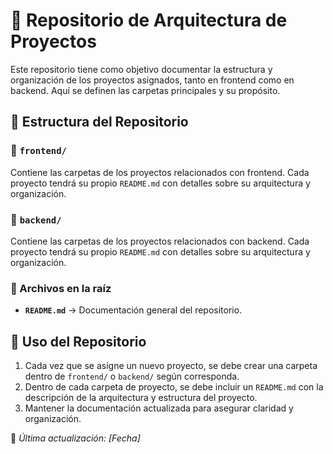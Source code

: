 # 📁 Repositorio de Arquitectura de Proyectos

Este repositorio tiene como objetivo documentar la estructura y organización de los proyectos asignados, tanto en frontend como en backend. Aquí se definen las carpetas principales y su propósito.

## 📂 Estructura del Repositorio

### 📂 `frontend/`
Contiene las carpetas de los proyectos relacionados con frontend. Cada proyecto tendrá su propio `README.md` con detalles sobre su arquitectura y organización.

### 📂 `backend/`
Contiene las carpetas de los proyectos relacionados con backend. Cada proyecto tendrá su propio `README.md` con detalles sobre su arquitectura y organización.

### 📄 Archivos en la raíz
- **`README.md`** → Documentación general del repositorio.

## 📌 Uso del Repositorio
1. Cada vez que se asigne un nuevo proyecto, se debe crear una carpeta dentro de `frontend/` o `backend/` según corresponda.
2. Dentro de cada carpeta de proyecto, se debe incluir un `README.md` con la descripción de la arquitectura y estructura del proyecto.
3. Mantener la documentación actualizada para asegurar claridad y organización.

📌 *Última actualización: [Fecha]*
